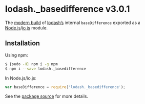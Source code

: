 # lodash._basedifference v3.0.1

The [modern build](https://github.com/lodash/lodash/wiki/Build-Differences) of [lodash’s](https://lodash.com/) internal `baseDifference` exported as a [Node.js](http://nodejs.org/)/[io.js](https://iojs.org/) module.

## Installation

Using npm:

```bash
$ {sudo -H} npm i -g npm
$ npm i --save lodash._basedifference
```

In Node.js/io.js:

```js
var baseDifference = require('lodash._basedifference');
```

See the [package source](https://github.com/lodash/lodash/blob/3.0.1-npm-packages/lodash._basedifference) for more details.
